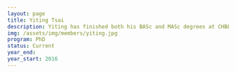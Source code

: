 ```yaml
---
layout: page
title: Yiting Tsai
description: Yiting has finished both his BASc and MASc degrees at CHBE. His interests are process control and statistical modelling of time-series data. His current PhD research focuses on the application of Machine Learning techniques to design smart controllers, which identify and predict process faults ahead of time and apply appropriate control actions to prevent such faults.
img: /assets/img/members/yiting.jpg
program: PhD
status: Current
year_end:
year_start: 2016
---
```


<img class="profile_img" src="{{ page.img | prepend: site.baseurl | prepend: site.url }}" alt=""/>